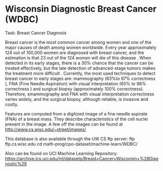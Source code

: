 # Wisconsin Diagnostic Breast Cancer (WDBC)
 
Task: Breast Cancer Diagnosis

Breast cancer is the most common cancer among women and one of the major causes of death among women worldwide.
Every year approximately 124 out of 100,000 women are diagnosed with breast cancer, and the estimation is that 23
out of the 124 women will die of this disease . When detected in its early stages, there is a 30% chance that the cancer 
can be treated effectively, but the late detection of advanced-stage tumors makes the treatment more difficult .
Currently, the most used techniques to detect breast cancer in early stages are: mammography (63%to 97% correctness ), 
FNA (Fine Needle Aspiration) with visual interpretation (65% to 98% correctness ) and surgical biopsy (approximately 100% correctness). 
Therefore, smammography and FNA with visual interpretation correctness varies widely, and the surgical biopsy, although reliable, is invasive and costly.


Features are computed from a digitized image of a fine needle aspirate (FNA) of a breast mass. They describe characteristics of the cell nuclei present in the image.
A few off the images can be found at http://www.cs.wisc.edu/~street/images/


This database is also available through the UW CS ftp server:
ftp ftp.cs.wisc.edu
cd math-prog/cpo-dataset/machine-learn/WDBC/

Also can be found on UCI Machine Learning Repository: https://archive.ics.uci.edu/ml/datasets/Breast+Cancer+Wisconsin+%28Diagnostic%29
